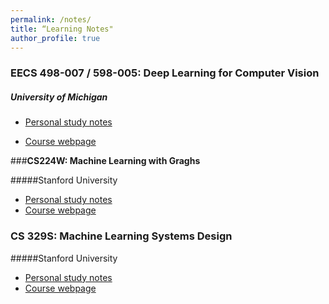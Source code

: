 ```yaml
---
permalink: /notes/
title: “Learning Notes"
author_profile: true
---
```




### EECS 498-007 / 598-005: Deep Learning for Computer Vision 

##### University of Michigan

- [Personal study notes](https://www.notion.so/zhedamarcomai/b5489f3222e946f0b07d5ee2fa145ff9?v=1c6a96acfbb344878a7f390dc8211e1c)

- [Course webpage](https://web.eecs.umich.edu/~justincj/teaching/eecs498/FA2020/)



###**CS224W: Machine Learning with Graghs**

#####Stanford University

- [Personal study notes](https://www.notion.so/zhedamarcomai/8a05f67ec1b942558968b141c3d20119?v=01dbf9f498a84a9dbee9e1a2427f9728)
- [Course webpage](http://web.stanford.edu/class/cs224w/)



### CS 329S: Machine Learning Systems Design

#####Stanford University

- [Personal study notes](https://www.notion.so/zhedamarcomai/8aecb22ec36a48c98eb812abfe49822a?v=68fed83ca81346d891d7875743e70138)
- [Course webpage](https://stanford-cs329s.github.io/)

